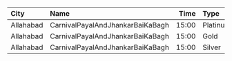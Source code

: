 | City      | Name                             |  Time | Type     | Price | Capacity | Booked |
| :-------- | :------------------------------- | ----: | :------- | ----: | -------: | -----: |
| Allahabad | CarnivalPayalAndJhankarBaiKaBagh | 15:00 | Platinum |   70₹ |      136 |     68 |
| Allahabad | CarnivalPayalAndJhankarBaiKaBagh | 15:00 | Gold     |   70₹ |      264 |    132 |
| Allahabad | CarnivalPayalAndJhankarBaiKaBagh | 15:00 | Silver   |   70₹ |      146 |     73 |